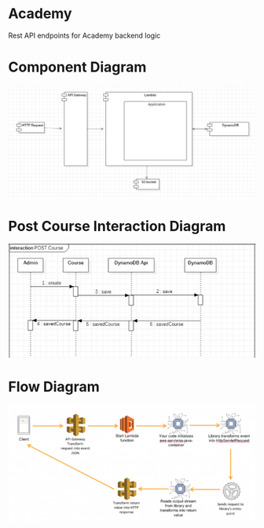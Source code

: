 # Academy
Rest API endpoints for Academy backend logic

# Component Diagram
![Component Diagram](https://github.com/andreeeiii/academy/blob/master/diagrams/ComponentDiagram.PNG)

# Post Course Interaction Diagram
![Post Course Interaction Diagram](https://github.com/andreeeiii/academy/blob/master/diagrams/SaveCourseInteractionDiagram.PNG)

# Flow Diagram
![Flow Diagram](https://github.com/andreeeiii/academy/blob/master/diagrams/FlowDiagram.PNG)
